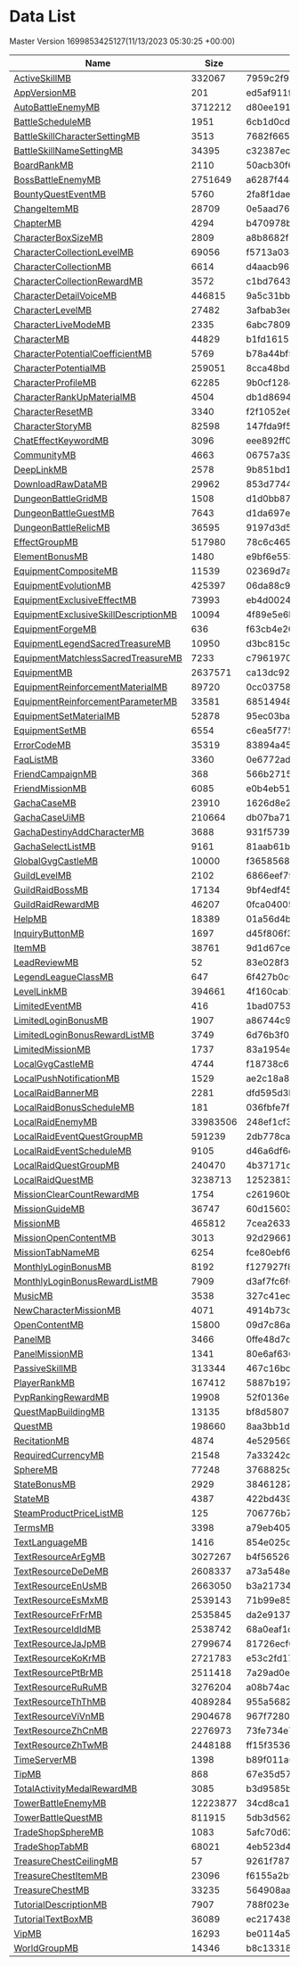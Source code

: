 # Data List
Master Version 1699853425127(11/13/2023 05:30:25 +00:00)

|Name|Size|Hash|Parsed Json|
|-|-|-|-|
|[ActiveSkillMB](https://cdn-mememori.akamaized.net/master/prd1/version/1699853425127/ActiveSkillMB) | 332067 | 7959c2f95fafe9625571a74fba3cc103 | [ActiveSkillMB.json](ActiveSkillMB.json)|
|[AppVersionMB](https://cdn-mememori.akamaized.net/master/prd1/version/1699853425127/AppVersionMB) | 201 | ed5af911fc086a45f288d540b4aa46b9 | [AppVersionMB.json](AppVersionMB.json)|
|[AutoBattleEnemyMB](https://cdn-mememori.akamaized.net/master/prd1/version/1699853425127/AutoBattleEnemyMB) | 3712212 | d80ee1915ea390222b2e8427af1409f7 | [AutoBattleEnemyMB.json](AutoBattleEnemyMB.json)|
|[BattleScheduleMB](https://cdn-mememori.akamaized.net/master/prd1/version/1699853425127/BattleScheduleMB) | 1951 | 6cb1d0cd577c135ef3a9eb85e1aaf079 | [BattleScheduleMB.json](BattleScheduleMB.json)|
|[BattleSkillCharacterSettingMB](https://cdn-mememori.akamaized.net/master/prd1/version/1699853425127/BattleSkillCharacterSettingMB) | 3513 | 7682f66577ccef2292911986b8b22d36 | [BattleSkillCharacterSettingMB.json](BattleSkillCharacterSettingMB.json)|
|[BattleSkillNameSettingMB](https://cdn-mememori.akamaized.net/master/prd1/version/1699853425127/BattleSkillNameSettingMB) | 34395 | c32387ec18f6c674c56818c075154ca8 | [BattleSkillNameSettingMB.json](BattleSkillNameSettingMB.json)|
|[BoardRankMB](https://cdn-mememori.akamaized.net/master/prd1/version/1699853425127/BoardRankMB) | 2110 | 50acb30f646173fd80ee832a82ce8acd | [BoardRankMB.json](BoardRankMB.json)|
|[BossBattleEnemyMB](https://cdn-mememori.akamaized.net/master/prd1/version/1699853425127/BossBattleEnemyMB) | 2751649 | a6287f44e3e8ae5fad40087ef4ba96e1 | [BossBattleEnemyMB.json](BossBattleEnemyMB.json)|
|[BountyQuestEventMB](https://cdn-mememori.akamaized.net/master/prd1/version/1699853425127/BountyQuestEventMB) | 5760 | 2fa8f1dae634c46691800fdc6d90e5ec | [BountyQuestEventMB.json](BountyQuestEventMB.json)|
|[ChangeItemMB](https://cdn-mememori.akamaized.net/master/prd1/version/1699853425127/ChangeItemMB) | 28709 | 0e5aad765dcafa3a4f63454d7be2c1a0 | [ChangeItemMB.json](ChangeItemMB.json)|
|[ChapterMB](https://cdn-mememori.akamaized.net/master/prd1/version/1699853425127/ChapterMB) | 4294 | b470978b683419a1ab5437cc23cf4844 | [ChapterMB.json](ChapterMB.json)|
|[CharacterBoxSizeMB](https://cdn-mememori.akamaized.net/master/prd1/version/1699853425127/CharacterBoxSizeMB) | 2809 | a8b8682f5ce6e644c0ce613e8e249fad | [CharacterBoxSizeMB.json](CharacterBoxSizeMB.json)|
|[CharacterCollectionLevelMB](https://cdn-mememori.akamaized.net/master/prd1/version/1699853425127/CharacterCollectionLevelMB) | 69056 | f5713a03d3993d1094ab5728fff66de5 | [CharacterCollectionLevelMB.json](CharacterCollectionLevelMB.json)|
|[CharacterCollectionMB](https://cdn-mememori.akamaized.net/master/prd1/version/1699853425127/CharacterCollectionMB) | 6614 | d4aacb9690a91e18341c955689084d68 | [CharacterCollectionMB.json](CharacterCollectionMB.json)|
|[CharacterCollectionRewardMB](https://cdn-mememori.akamaized.net/master/prd1/version/1699853425127/CharacterCollectionRewardMB) | 3572 | c1bd7643102199ae6749c9ac1f7e779a | [CharacterCollectionRewardMB.json](CharacterCollectionRewardMB.json)|
|[CharacterDetailVoiceMB](https://cdn-mememori.akamaized.net/master/prd1/version/1699853425127/CharacterDetailVoiceMB) | 446815 | 9a5c31bb9478bb5d62594ef89801c780 | [CharacterDetailVoiceMB.json](CharacterDetailVoiceMB.json)|
|[CharacterLevelMB](https://cdn-mememori.akamaized.net/master/prd1/version/1699853425127/CharacterLevelMB) | 27482 | 3afbab3ee63653e2b37187d446c937c5 | [CharacterLevelMB.json](CharacterLevelMB.json)|
|[CharacterLiveModeMB](https://cdn-mememori.akamaized.net/master/prd1/version/1699853425127/CharacterLiveModeMB) | 2335 | 6abc780917785ced000d908fff298d7b | [CharacterLiveModeMB.json](CharacterLiveModeMB.json)|
|[CharacterMB](https://cdn-mememori.akamaized.net/master/prd1/version/1699853425127/CharacterMB) | 44829 | b1fd16155f705861eb5a098bb90cfca3 | [CharacterMB.json](CharacterMB.json)|
|[CharacterPotentialCoefficientMB](https://cdn-mememori.akamaized.net/master/prd1/version/1699853425127/CharacterPotentialCoefficientMB) | 5769 | b78a44bf51bdfd6064bf6b472b3bfe1d | [CharacterPotentialCoefficientMB.json](CharacterPotentialCoefficientMB.json)|
|[CharacterPotentialMB](https://cdn-mememori.akamaized.net/master/prd1/version/1699853425127/CharacterPotentialMB) | 259051 | 8cca48bd81507f0c09624129321b2f3a | [CharacterPotentialMB.json](CharacterPotentialMB.json)|
|[CharacterProfileMB](https://cdn-mememori.akamaized.net/master/prd1/version/1699853425127/CharacterProfileMB) | 62285 | 9b0cf128ebefd94aec542a60bff78e6d | [CharacterProfileMB.json](CharacterProfileMB.json)|
|[CharacterRankUpMaterialMB](https://cdn-mememori.akamaized.net/master/prd1/version/1699853425127/CharacterRankUpMaterialMB) | 4504 | db1d8694126ff0c3784dde297a61bed2 | [CharacterRankUpMaterialMB.json](CharacterRankUpMaterialMB.json)|
|[CharacterResetMB](https://cdn-mememori.akamaized.net/master/prd1/version/1699853425127/CharacterResetMB) | 3340 | f2f1052e66a5f2891f79cdf19ee14412 | [CharacterResetMB.json](CharacterResetMB.json)|
|[CharacterStoryMB](https://cdn-mememori.akamaized.net/master/prd1/version/1699853425127/CharacterStoryMB) | 82598 | 147fda9f55672e2e3f84616dc53c5266 | [CharacterStoryMB.json](CharacterStoryMB.json)|
|[ChatEffectKeywordMB](https://cdn-mememori.akamaized.net/master/prd1/version/1699853425127/ChatEffectKeywordMB) | 3096 | eee892ff0f3fa4bda49c8f17da3503f1 | [ChatEffectKeywordMB.json](ChatEffectKeywordMB.json)|
|[CommunityMB](https://cdn-mememori.akamaized.net/master/prd1/version/1699853425127/CommunityMB) | 4663 | 06757a398fb4bb8eab27e895fb5ea3d4 | [CommunityMB.json](CommunityMB.json)|
|[DeepLinkMB](https://cdn-mememori.akamaized.net/master/prd1/version/1699853425127/DeepLinkMB) | 2578 | 9b851bd1c723f6fca2b7aa3ce5782a68 | [DeepLinkMB.json](DeepLinkMB.json)|
|[DownloadRawDataMB](https://cdn-mememori.akamaized.net/master/prd1/version/1699853425127/DownloadRawDataMB) | 29962 | 853d7744e622842576fa2a256947e606 | [DownloadRawDataMB.json](DownloadRawDataMB.json)|
|[DungeonBattleGridMB](https://cdn-mememori.akamaized.net/master/prd1/version/1699853425127/DungeonBattleGridMB) | 1508 | d1d0bb870c358c7985224e134155c50d | [DungeonBattleGridMB.json](DungeonBattleGridMB.json)|
|[DungeonBattleGuestMB](https://cdn-mememori.akamaized.net/master/prd1/version/1699853425127/DungeonBattleGuestMB) | 7643 | d1da697ecae28a8366aed1e7b4ef4a3a | [DungeonBattleGuestMB.json](DungeonBattleGuestMB.json)|
|[DungeonBattleRelicMB](https://cdn-mememori.akamaized.net/master/prd1/version/1699853425127/DungeonBattleRelicMB) | 36595 | 9197d3d5205bcf4f157636b68e5924e2 | [DungeonBattleRelicMB.json](DungeonBattleRelicMB.json)|
|[EffectGroupMB](https://cdn-mememori.akamaized.net/master/prd1/version/1699853425127/EffectGroupMB) | 517980 | 78c6c465650aa63e2eecc407877ec83c | [EffectGroupMB.json](EffectGroupMB.json)|
|[ElementBonusMB](https://cdn-mememori.akamaized.net/master/prd1/version/1699853425127/ElementBonusMB) | 1480 | e9bf6e553b877c54fcaf45f6909340e5 | [ElementBonusMB.json](ElementBonusMB.json)|
|[EquipmentCompositeMB](https://cdn-mememori.akamaized.net/master/prd1/version/1699853425127/EquipmentCompositeMB) | 11539 | 02369d7a586112d97fb5f62b656b185d | [EquipmentCompositeMB.json](EquipmentCompositeMB.json)|
|[EquipmentEvolutionMB](https://cdn-mememori.akamaized.net/master/prd1/version/1699853425127/EquipmentEvolutionMB) | 425397 | 06da88c9fa4ce6beb1f983cb53b17a97 | [EquipmentEvolutionMB.json](EquipmentEvolutionMB.json)|
|[EquipmentExclusiveEffectMB](https://cdn-mememori.akamaized.net/master/prd1/version/1699853425127/EquipmentExclusiveEffectMB) | 73993 | eb4d0024789142bba0f6113864eaba87 | [EquipmentExclusiveEffectMB.json](EquipmentExclusiveEffectMB.json)|
|[EquipmentExclusiveSkillDescriptionMB](https://cdn-mememori.akamaized.net/master/prd1/version/1699853425127/EquipmentExclusiveSkillDescriptionMB) | 10094 | 4f89e5e6b07ce51940450cd91d175d1e | [EquipmentExclusiveSkillDescriptionMB.json](EquipmentExclusiveSkillDescriptionMB.json)|
|[EquipmentForgeMB](https://cdn-mememori.akamaized.net/master/prd1/version/1699853425127/EquipmentForgeMB) | 636 | f63cb4e20c64145b75678f2c3970f73b | [EquipmentForgeMB.json](EquipmentForgeMB.json)|
|[EquipmentLegendSacredTreasureMB](https://cdn-mememori.akamaized.net/master/prd1/version/1699853425127/EquipmentLegendSacredTreasureMB) | 10950 | d3bc815ca981d850d58b8fe7939a22dc | [EquipmentLegendSacredTreasureMB.json](EquipmentLegendSacredTreasureMB.json)|
|[EquipmentMatchlessSacredTreasureMB](https://cdn-mememori.akamaized.net/master/prd1/version/1699853425127/EquipmentMatchlessSacredTreasureMB) | 7233 | c79619709504910611ff437c19b77849 | [EquipmentMatchlessSacredTreasureMB.json](EquipmentMatchlessSacredTreasureMB.json)|
|[EquipmentMB](https://cdn-mememori.akamaized.net/master/prd1/version/1699853425127/EquipmentMB) | 2637571 | ca13dc925a5bc2914405c0c8507e8781 | [EquipmentMB.json](EquipmentMB.json)|
|[EquipmentReinforcementMaterialMB](https://cdn-mememori.akamaized.net/master/prd1/version/1699853425127/EquipmentReinforcementMaterialMB) | 89720 | 0cc037589af193ffe47ad07eea108ad4 | [EquipmentReinforcementMaterialMB.json](EquipmentReinforcementMaterialMB.json)|
|[EquipmentReinforcementParameterMB](https://cdn-mememori.akamaized.net/master/prd1/version/1699853425127/EquipmentReinforcementParameterMB) | 33581 | 68514948161aa4aa66611f61342bafc6 | [EquipmentReinforcementParameterMB.json](EquipmentReinforcementParameterMB.json)|
|[EquipmentSetMaterialMB](https://cdn-mememori.akamaized.net/master/prd1/version/1699853425127/EquipmentSetMaterialMB) | 52878 | 95ec03baa21eb9523db95fbd7b1856fb | [EquipmentSetMaterialMB.json](EquipmentSetMaterialMB.json)|
|[EquipmentSetMB](https://cdn-mememori.akamaized.net/master/prd1/version/1699853425127/EquipmentSetMB) | 6554 | c6ea5f7754dc9d4c3441d2f13274eaaa | [EquipmentSetMB.json](EquipmentSetMB.json)|
|[ErrorCodeMB](https://cdn-mememori.akamaized.net/master/prd1/version/1699853425127/ErrorCodeMB) | 35319 | 83894a45a830934685413adaeeca0ea4 | [ErrorCodeMB.json](ErrorCodeMB.json)|
|[FaqListMB](https://cdn-mememori.akamaized.net/master/prd1/version/1699853425127/FaqListMB) | 3360 | 0e6772ad190586d8c0a7f5f35b6d234f | [FaqListMB.json](FaqListMB.json)|
|[FriendCampaignMB](https://cdn-mememori.akamaized.net/master/prd1/version/1699853425127/FriendCampaignMB) | 368 | 566b2715aa30ee6d7bc2b364ae5963b0 | [FriendCampaignMB.json](FriendCampaignMB.json)|
|[FriendMissionMB](https://cdn-mememori.akamaized.net/master/prd1/version/1699853425127/FriendMissionMB) | 6085 | e0b4eb519876a899b53cc310bafa0548 | [FriendMissionMB.json](FriendMissionMB.json)|
|[GachaCaseMB](https://cdn-mememori.akamaized.net/master/prd1/version/1699853425127/GachaCaseMB) | 23910 | 1626d8e28970896b030c921c76a50217 | [GachaCaseMB.json](GachaCaseMB.json)|
|[GachaCaseUiMB](https://cdn-mememori.akamaized.net/master/prd1/version/1699853425127/GachaCaseUiMB) | 210664 | db07ba71186a4b9237f9d34ba7fe6362 | [GachaCaseUiMB.json](GachaCaseUiMB.json)|
|[GachaDestinyAddCharacterMB](https://cdn-mememori.akamaized.net/master/prd1/version/1699853425127/GachaDestinyAddCharacterMB) | 3688 | 931f5739f335850473b761bf1dfae749 | [GachaDestinyAddCharacterMB.json](GachaDestinyAddCharacterMB.json)|
|[GachaSelectListMB](https://cdn-mememori.akamaized.net/master/prd1/version/1699853425127/GachaSelectListMB) | 9161 | 81aab61b064354e259e5132cbe3daaa1 | [GachaSelectListMB.json](GachaSelectListMB.json)|
|[GlobalGvgCastleMB](https://cdn-mememori.akamaized.net/master/prd1/version/1699853425127/GlobalGvgCastleMB) | 10000 | f3658568a1d613e3c56998853a67930d | [GlobalGvgCastleMB.json](GlobalGvgCastleMB.json)|
|[GuildLevelMB](https://cdn-mememori.akamaized.net/master/prd1/version/1699853425127/GuildLevelMB) | 2102 | 6866eef799fdd7bc19fdaf7926e0c0a2 | [GuildLevelMB.json](GuildLevelMB.json)|
|[GuildRaidBossMB](https://cdn-mememori.akamaized.net/master/prd1/version/1699853425127/GuildRaidBossMB) | 17134 | 9bf4edf45a5d56135c307569e03431a9 | [GuildRaidBossMB.json](GuildRaidBossMB.json)|
|[GuildRaidRewardMB](https://cdn-mememori.akamaized.net/master/prd1/version/1699853425127/GuildRaidRewardMB) | 46207 | 0fca040052c86b512a1626060a1921cd | [GuildRaidRewardMB.json](GuildRaidRewardMB.json)|
|[HelpMB](https://cdn-mememori.akamaized.net/master/prd1/version/1699853425127/HelpMB) | 18389 | 01a56d4b0406069926aeb80d7a0cec91 | [HelpMB.json](HelpMB.json)|
|[InquiryButtonMB](https://cdn-mememori.akamaized.net/master/prd1/version/1699853425127/InquiryButtonMB) | 1697 | d45f806f345c43b5c0f355ccf58fe3a4 | [InquiryButtonMB.json](InquiryButtonMB.json)|
|[ItemMB](https://cdn-mememori.akamaized.net/master/prd1/version/1699853425127/ItemMB) | 38761 | 9d1d67ceb16048fca15237e2ce0d87c8 | [ItemMB.json](ItemMB.json)|
|[LeadReviewMB](https://cdn-mememori.akamaized.net/master/prd1/version/1699853425127/LeadReviewMB) | 52 | 83e028f348df8347e115f132b3e4d34f | [LeadReviewMB.json](LeadReviewMB.json)|
|[LegendLeagueClassMB](https://cdn-mememori.akamaized.net/master/prd1/version/1699853425127/LegendLeagueClassMB) | 647 | 6f427b0c6ecadc04097ae3a7795de41d | [LegendLeagueClassMB.json](LegendLeagueClassMB.json)|
|[LevelLinkMB](https://cdn-mememori.akamaized.net/master/prd1/version/1699853425127/LevelLinkMB) | 394661 | 4f160cab17eccd1acaa39a2991d87aa8 | [LevelLinkMB.json](LevelLinkMB.json)|
|[LimitedEventMB](https://cdn-mememori.akamaized.net/master/prd1/version/1699853425127/LimitedEventMB) | 416 | 1bad075319105f3e41b8baa6d6f6679b | [LimitedEventMB.json](LimitedEventMB.json)|
|[LimitedLoginBonusMB](https://cdn-mememori.akamaized.net/master/prd1/version/1699853425127/LimitedLoginBonusMB) | 1907 | a86744c9cea4fd9d850ac9b08e110396 | [LimitedLoginBonusMB.json](LimitedLoginBonusMB.json)|
|[LimitedLoginBonusRewardListMB](https://cdn-mememori.akamaized.net/master/prd1/version/1699853425127/LimitedLoginBonusRewardListMB) | 3749 | 6d76b3f0bf93179f5db1dc023a74cd29 | [LimitedLoginBonusRewardListMB.json](LimitedLoginBonusRewardListMB.json)|
|[LimitedMissionMB](https://cdn-mememori.akamaized.net/master/prd1/version/1699853425127/LimitedMissionMB) | 1737 | 83a1954ea175fe049cbf927258bba020 | [LimitedMissionMB.json](LimitedMissionMB.json)|
|[LocalGvgCastleMB](https://cdn-mememori.akamaized.net/master/prd1/version/1699853425127/LocalGvgCastleMB) | 4744 | f18738c6617ae5163fbdacfd216532fd | [LocalGvgCastleMB.json](LocalGvgCastleMB.json)|
|[LocalPushNotificationMB](https://cdn-mememori.akamaized.net/master/prd1/version/1699853425127/LocalPushNotificationMB) | 1529 | ae2c18a8d20cf0cc3e2c4988e99d8d1e | [LocalPushNotificationMB.json](LocalPushNotificationMB.json)|
|[LocalRaidBannerMB](https://cdn-mememori.akamaized.net/master/prd1/version/1699853425127/LocalRaidBannerMB) | 2281 | dfd595d3b8f6f225be0349bf4d24a8a4 | [LocalRaidBannerMB.json](LocalRaidBannerMB.json)|
|[LocalRaidBonusScheduleMB](https://cdn-mememori.akamaized.net/master/prd1/version/1699853425127/LocalRaidBonusScheduleMB) | 181 | 036fbfe7f56c7f8d1818e2cc25ee9cad | [LocalRaidBonusScheduleMB.json](LocalRaidBonusScheduleMB.json)|
|[LocalRaidEnemyMB](https://cdn-mememori.akamaized.net/master/prd1/version/1699853425127/LocalRaidEnemyMB) | 33983506 | 248ef1cf383c559b36765d6d34d40a45 | [LocalRaidEnemyMB.json](LocalRaidEnemyMB.json)|
|[LocalRaidEventQuestGroupMB](https://cdn-mememori.akamaized.net/master/prd1/version/1699853425127/LocalRaidEventQuestGroupMB) | 591239 | 2db778ca0e3f7f1fdb3c529901dc6374 | [LocalRaidEventQuestGroupMB.json](LocalRaidEventQuestGroupMB.json)|
|[LocalRaidEventScheduleMB](https://cdn-mememori.akamaized.net/master/prd1/version/1699853425127/LocalRaidEventScheduleMB) | 9105 | d46a6df6efa8f480d30f7a108d1b07f9 | [LocalRaidEventScheduleMB.json](LocalRaidEventScheduleMB.json)|
|[LocalRaidQuestGroupMB](https://cdn-mememori.akamaized.net/master/prd1/version/1699853425127/LocalRaidQuestGroupMB) | 240470 | 4b37171cdea82d0d7661ba4d6fef95b0 | [LocalRaidQuestGroupMB.json](LocalRaidQuestGroupMB.json)|
|[LocalRaidQuestMB](https://cdn-mememori.akamaized.net/master/prd1/version/1699853425127/LocalRaidQuestMB) | 3238713 | 1252381302daf144298eeb34edc65d6c | [LocalRaidQuestMB.json](LocalRaidQuestMB.json)|
|[MissionClearCountRewardMB](https://cdn-mememori.akamaized.net/master/prd1/version/1699853425127/MissionClearCountRewardMB) | 1754 | c261960bcbb3023dcb6bd5c1cc560dec | [MissionClearCountRewardMB.json](MissionClearCountRewardMB.json)|
|[MissionGuideMB](https://cdn-mememori.akamaized.net/master/prd1/version/1699853425127/MissionGuideMB) | 36747 | 60d15603284ff07bce4963d7df237b47 | [MissionGuideMB.json](MissionGuideMB.json)|
|[MissionMB](https://cdn-mememori.akamaized.net/master/prd1/version/1699853425127/MissionMB) | 465812 | 7cea2633d2f02b46d06181a070562063 | [MissionMB.json](MissionMB.json)|
|[MissionOpenContentMB](https://cdn-mememori.akamaized.net/master/prd1/version/1699853425127/MissionOpenContentMB) | 3013 | 92d29661208485672151da05bc75aabf | [MissionOpenContentMB.json](MissionOpenContentMB.json)|
|[MissionTabNameMB](https://cdn-mememori.akamaized.net/master/prd1/version/1699853425127/MissionTabNameMB) | 6254 | fce80ebf6ded78fbfd8c109276ba6ba8 | [MissionTabNameMB.json](MissionTabNameMB.json)|
|[MonthlyLoginBonusMB](https://cdn-mememori.akamaized.net/master/prd1/version/1699853425127/MonthlyLoginBonusMB) | 8192 | f127927f872116afeb603d16328c987c | [MonthlyLoginBonusMB.json](MonthlyLoginBonusMB.json)|
|[MonthlyLoginBonusRewardListMB](https://cdn-mememori.akamaized.net/master/prd1/version/1699853425127/MonthlyLoginBonusRewardListMB) | 7909 | d3af7fc6f6a60ec35ec9e1b9fde2bb1d | [MonthlyLoginBonusRewardListMB.json](MonthlyLoginBonusRewardListMB.json)|
|[MusicMB](https://cdn-mememori.akamaized.net/master/prd1/version/1699853425127/MusicMB) | 3538 | 327c41ecea359d39f80475c432ef54c0 | [MusicMB.json](MusicMB.json)|
|[NewCharacterMissionMB](https://cdn-mememori.akamaized.net/master/prd1/version/1699853425127/NewCharacterMissionMB) | 4071 | 4914b73cb50320f42452abc9dfafe10b | [NewCharacterMissionMB.json](NewCharacterMissionMB.json)|
|[OpenContentMB](https://cdn-mememori.akamaized.net/master/prd1/version/1699853425127/OpenContentMB) | 15800 | 09d7c86a9846e279e368d554ccd6ff0c | [OpenContentMB.json](OpenContentMB.json)|
|[PanelMB](https://cdn-mememori.akamaized.net/master/prd1/version/1699853425127/PanelMB) | 3466 | 0ffe48d7d27714c70f2c3d56b03d3d05 | [PanelMB.json](PanelMB.json)|
|[PanelMissionMB](https://cdn-mememori.akamaized.net/master/prd1/version/1699853425127/PanelMissionMB) | 1341 | 80e6af636d4b1f28ce59515801db7d61 | [PanelMissionMB.json](PanelMissionMB.json)|
|[PassiveSkillMB](https://cdn-mememori.akamaized.net/master/prd1/version/1699853425127/PassiveSkillMB) | 313344 | 467c16bc6603d1ee94170467b2a2071b | [PassiveSkillMB.json](PassiveSkillMB.json)|
|[PlayerRankMB](https://cdn-mememori.akamaized.net/master/prd1/version/1699853425127/PlayerRankMB) | 167412 | 5887b1977fd8adb7ac89f8579e62560c | [PlayerRankMB.json](PlayerRankMB.json)|
|[PvpRankingRewardMB](https://cdn-mememori.akamaized.net/master/prd1/version/1699853425127/PvpRankingRewardMB) | 19908 | 52f0136e60c44847fcc6f4f8e74ca9fe | [PvpRankingRewardMB.json](PvpRankingRewardMB.json)|
|[QuestMapBuildingMB](https://cdn-mememori.akamaized.net/master/prd1/version/1699853425127/QuestMapBuildingMB) | 13135 | bf8d5807970228b4c2e1e932d7cc9cdc | [QuestMapBuildingMB.json](QuestMapBuildingMB.json)|
|[QuestMB](https://cdn-mememori.akamaized.net/master/prd1/version/1699853425127/QuestMB) | 198660 | 8aa3bb1df9f0e82993285256fd4f6e84 | [QuestMB.json](QuestMB.json)|
|[RecitationMB](https://cdn-mememori.akamaized.net/master/prd1/version/1699853425127/RecitationMB) | 4874 | 4e529569fe46ab226b29d5b6b277d938 | [RecitationMB.json](RecitationMB.json)|
|[RequiredCurrencyMB](https://cdn-mememori.akamaized.net/master/prd1/version/1699853425127/RequiredCurrencyMB) | 21548 | 7a33242ce3863ecdafd0d4240921b3ff | [RequiredCurrencyMB.json](RequiredCurrencyMB.json)|
|[SphereMB](https://cdn-mememori.akamaized.net/master/prd1/version/1699853425127/SphereMB) | 77248 | 3768825d4fbee44fd4a61b2dca738764 | [SphereMB.json](SphereMB.json)|
|[StateBonusMB](https://cdn-mememori.akamaized.net/master/prd1/version/1699853425127/StateBonusMB) | 2929 | 3846128702714348baf2135b0c076a28 | [StateBonusMB.json](StateBonusMB.json)|
|[StateMB](https://cdn-mememori.akamaized.net/master/prd1/version/1699853425127/StateMB) | 4387 | 422bd4394e7a1b3a8d113a6fd925e156 | [StateMB.json](StateMB.json)|
|[SteamProductPriceListMB](https://cdn-mememori.akamaized.net/master/prd1/version/1699853425127/SteamProductPriceListMB) | 125 | 706776b71597ecfda2b9ec59e38e38e8 | [SteamProductPriceListMB.json](SteamProductPriceListMB.json)|
|[TermsMB](https://cdn-mememori.akamaized.net/master/prd1/version/1699853425127/TermsMB) | 3398 | a79eb4052f815a720b199064d611c325 | [TermsMB.json](TermsMB.json)|
|[TextLanguageMB](https://cdn-mememori.akamaized.net/master/prd1/version/1699853425127/TextLanguageMB) | 1416 | 854e025d0c06091f4fbe252b16557daa | [TextLanguageMB.json](TextLanguageMB.json)|
|[TextResourceArEgMB](https://cdn-mememori.akamaized.net/master/prd1/version/1699853425127/TextResourceArEgMB) | 3027267 | b4f56526b9c9e55a56086e7a206fc7fb | [TextResourceArEgMB.json](TextResourceArEgMB.json)|
|[TextResourceDeDeMB](https://cdn-mememori.akamaized.net/master/prd1/version/1699853425127/TextResourceDeDeMB) | 2608337 | a73a548e3bea4b44cb1d6f77cc4fc1c3 | [TextResourceDeDeMB.json](TextResourceDeDeMB.json)|
|[TextResourceEnUsMB](https://cdn-mememori.akamaized.net/master/prd1/version/1699853425127/TextResourceEnUsMB) | 2663050 | b3a21734b0aa6931d2a7d55581ab552e | [TextResourceEnUsMB.json](TextResourceEnUsMB.json)|
|[TextResourceEsMxMB](https://cdn-mememori.akamaized.net/master/prd1/version/1699853425127/TextResourceEsMxMB) | 2539143 | 71b99e85b9145d960cfa0f8cb9221a90 | [TextResourceEsMxMB.json](TextResourceEsMxMB.json)|
|[TextResourceFrFrMB](https://cdn-mememori.akamaized.net/master/prd1/version/1699853425127/TextResourceFrFrMB) | 2535845 | da2e9137268c5d6f74084e8ebdbfb644 | [TextResourceFrFrMB.json](TextResourceFrFrMB.json)|
|[TextResourceIdIdMB](https://cdn-mememori.akamaized.net/master/prd1/version/1699853425127/TextResourceIdIdMB) | 2538742 | 68a0eaf1d207d3c40dfdd8f509e1d055 | [TextResourceIdIdMB.json](TextResourceIdIdMB.json)|
|[TextResourceJaJpMB](https://cdn-mememori.akamaized.net/master/prd1/version/1699853425127/TextResourceJaJpMB) | 2799674 | 81726ecf0b4b0c04f0d6a803a354e302 | [TextResourceJaJpMB.json](TextResourceJaJpMB.json)|
|[TextResourceKoKrMB](https://cdn-mememori.akamaized.net/master/prd1/version/1699853425127/TextResourceKoKrMB) | 2721783 | e53c2fd17cf964a8aac8765880a251e9 | [TextResourceKoKrMB.json](TextResourceKoKrMB.json)|
|[TextResourcePtBrMB](https://cdn-mememori.akamaized.net/master/prd1/version/1699853425127/TextResourcePtBrMB) | 2511418 | 7a29ad0ebdc9a61539a1bd214c8d2bda | [TextResourcePtBrMB.json](TextResourcePtBrMB.json)|
|[TextResourceRuRuMB](https://cdn-mememori.akamaized.net/master/prd1/version/1699853425127/TextResourceRuRuMB) | 3276204 | a08b74aca9c4a1031cba6373541f85fe | [TextResourceRuRuMB.json](TextResourceRuRuMB.json)|
|[TextResourceThThMB](https://cdn-mememori.akamaized.net/master/prd1/version/1699853425127/TextResourceThThMB) | 4089284 | 955a5682887592685177844cf9a6f94b | [TextResourceThThMB.json](TextResourceThThMB.json)|
|[TextResourceViVnMB](https://cdn-mememori.akamaized.net/master/prd1/version/1699853425127/TextResourceViVnMB) | 2904678 | 967f7280fc8090692d8cd4531f7e8403 | [TextResourceViVnMB.json](TextResourceViVnMB.json)|
|[TextResourceZhCnMB](https://cdn-mememori.akamaized.net/master/prd1/version/1699853425127/TextResourceZhCnMB) | 2276973 | 73fe734e7493fb62ef4f319e54d42af5 | [TextResourceZhCnMB.json](TextResourceZhCnMB.json)|
|[TextResourceZhTwMB](https://cdn-mememori.akamaized.net/master/prd1/version/1699853425127/TextResourceZhTwMB) | 2448188 | ff15f35364cb4c4e731e708cc4107a98 | [TextResourceZhTwMB.json](TextResourceZhTwMB.json)|
|[TimeServerMB](https://cdn-mememori.akamaized.net/master/prd1/version/1699853425127/TimeServerMB) | 1398 | b89f011a66251615978289ef3efb9d4a | [TimeServerMB.json](TimeServerMB.json)|
|[TipMB](https://cdn-mememori.akamaized.net/master/prd1/version/1699853425127/TipMB) | 868 | 67e35d57a5cf56fc56b09dfcb7152541 | [TipMB.json](TipMB.json)|
|[TotalActivityMedalRewardMB](https://cdn-mememori.akamaized.net/master/prd1/version/1699853425127/TotalActivityMedalRewardMB) | 3085 | b3d9585ba0a921cda41d180876044aed | [TotalActivityMedalRewardMB.json](TotalActivityMedalRewardMB.json)|
|[TowerBattleEnemyMB](https://cdn-mememori.akamaized.net/master/prd1/version/1699853425127/TowerBattleEnemyMB) | 12223877 | 34cd8ca1f49d5c44da75afa1b1a36821 | [TowerBattleEnemyMB.json](TowerBattleEnemyMB.json)|
|[TowerBattleQuestMB](https://cdn-mememori.akamaized.net/master/prd1/version/1699853425127/TowerBattleQuestMB) | 811915 | 5db3d5625d5afa79518f7093bb2723cd | [TowerBattleQuestMB.json](TowerBattleQuestMB.json)|
|[TradeShopSphereMB](https://cdn-mememori.akamaized.net/master/prd1/version/1699853425127/TradeShopSphereMB) | 1083 | 5afc70d62906311a1cf81940d2a62fb3 | [TradeShopSphereMB.json](TradeShopSphereMB.json)|
|[TradeShopTabMB](https://cdn-mememori.akamaized.net/master/prd1/version/1699853425127/TradeShopTabMB) | 68021 | 4eb523d4edc8323f0b14acc8f5db9796 | [TradeShopTabMB.json](TradeShopTabMB.json)|
|[TreasureChestCeilingMB](https://cdn-mememori.akamaized.net/master/prd1/version/1699853425127/TreasureChestCeilingMB) | 57 | 9261f7876b178ce3055e3e0672156e64 | [TreasureChestCeilingMB.json](TreasureChestCeilingMB.json)|
|[TreasureChestItemMB](https://cdn-mememori.akamaized.net/master/prd1/version/1699853425127/TreasureChestItemMB) | 23096 | f6155a2b9929f9b8dd1b3640111ae131 | [TreasureChestItemMB.json](TreasureChestItemMB.json)|
|[TreasureChestMB](https://cdn-mememori.akamaized.net/master/prd1/version/1699853425127/TreasureChestMB) | 33235 | 564908aaa90c9af5a1bfcd80b3198171 | [TreasureChestMB.json](TreasureChestMB.json)|
|[TutorialDescriptionMB](https://cdn-mememori.akamaized.net/master/prd1/version/1699853425127/TutorialDescriptionMB) | 7907 | 788f023e809ca22bdaaeeecb261cef95 | [TutorialDescriptionMB.json](TutorialDescriptionMB.json)|
|[TutorialTextBoxMB](https://cdn-mememori.akamaized.net/master/prd1/version/1699853425127/TutorialTextBoxMB) | 36089 | ec217438b4d0fe2e52e17c1d17ebb358 | [TutorialTextBoxMB.json](TutorialTextBoxMB.json)|
|[VipMB](https://cdn-mememori.akamaized.net/master/prd1/version/1699853425127/VipMB) | 16293 | be0114a5a24b5350459cdba6eea6bbcf | [VipMB.json](VipMB.json)|
|[WorldGroupMB](https://cdn-mememori.akamaized.net/master/prd1/version/1699853425127/WorldGroupMB) | 14346 | b8c133187f30047ed989bb36ea890ecf | [WorldGroupMB.json](WorldGroupMB.json)|

